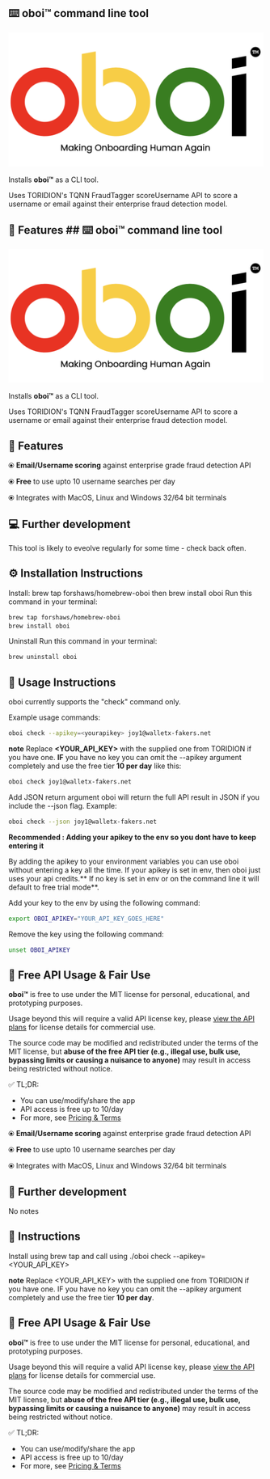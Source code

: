## ⌨️ oboi&trade; command line tool ##

![Alt Text](oboi_logo_colour.png)

Installs **oboi&trade;** as a CLI tool. 

Uses TORIDION's TQNN FraudTagger scoreUsername API to score a username or email against their enterprise fraud detection model.


## 🌟 Features ## ⌨️ oboi&trade; command line tool ##

![Alt Text](oboi_logo_colour.png)

Installs **oboi&trade;** as a CLI tool. 

Uses TORIDION's TQNN FraudTagger scoreUsername API to score a username or email against their enterprise fraud detection model.


## 🌟 Features 

⦿ **Email/Username scoring** against enterprise grade fraud detection API

⦿ **Free** to use upto 10 username searches per day

⦿ Integrates with MacOS, Linux and Windows 32/64 bit terminals



## 💻 Further development 

This tool is likely to eveolve regularly for some time - check back often.

## ⚙️ Installation Instructions 
Install: brew tap forshaws/homebrew-oboi  then brew install oboi
Run this command in your terminal:

```bash
brew tap forshaws/homebrew-oboi
brew install oboi
```


Uninstall
Run this command in your terminal:

```bash
brew uninstall oboi
```


## 📧 Usage Instructions 

oboi currently supports the "check" command only. 

Example usage commands:

```bash
oboi check --apikey=<yourapikey> joy1@walletx-fakers.net 
```

**note** Replace **<YOUR_API_KEY>** with the supplied one from TORIDION if you have one. **IF** you have no key you can omit the --apikey argument completely and use the free tier **10 per day** like this:

```bash
oboi check joy1@walletx-fakers.net
```


Add JSON return argument
oboi will return the full API result in JSON if you include the --json flag. Example:

```bash
oboi check --json joy1@walletx-fakers.net 
```

**Recommended : Adding your apikey to the env so you dont have to keep entering it**

By adding the apikey to your environment variables you can use oboi without entering a key all the time. If your apikey is set in env, then oboi just uses your api credits.** If no key is set in env or on the command line it will default to free trial mode**. 

Add your key to the env by using the following command:

```bash
export OBOI_APIKEY="YOUR_API_KEY_GOES_HERE"
```

Remove the key using the following command:

```bash
unset OBOI_APIKEY
```


## 🔐 Free API Usage & Fair Use

**oboi&trade;** is free to use under the MIT license for personal, educational, and prototyping purposes.



Usage beyond this will require a valid API license key, please [view the API plans](https://toridion.com/oboi/) for license details for commercial use.

The source code may be modified and redistributed under the terms of the MIT license, but **abuse of the free API tier (e.g., illegal use, bulk use, bypassing limits or causing a nuisance to anyone)** may result in access being restricted without notice.

✅ TL;DR:
- You can use/modify/share the app
- API access is free up to 10/day
- For more, see [Pricing & Terms](https://toridion.com/oboi/)


⦿ **Email/Username scoring** against enterprise grade fraud detection API

⦿ **Free** to use upto 10 username searches per day

⦿ Integrates with MacOS, Linux and Windows 32/64 bit terminals



## 📧 Further development 

No notes

## 📧 Instructions 

Install using brew tap and call using ./oboi check  --apikey=<YOUR_API_KEY> <EMAIL>


**note** Replace <YOUR_API_KEY> with the supplied one from TORIDION if you have one. IF you have no key you can omit the --apikey argument completely and use the free tier **10 per day**. 

## 🔐 Free API Usage & Fair Use

**oboi&trade;** is free to use under the MIT license for personal, educational, and prototyping purposes.



Usage beyond this will require a valid API license key, please [view the API plans](https://toridion.com/oboi/) for license details for commercial use.

The source code may be modified and redistributed under the terms of the MIT license, but **abuse of the free API tier (e.g., illegal use, bulk use, bypassing limits or causing a nuisance to anyone)** may result in access being restricted without notice.

✅ TL;DR:
- You can use/modify/share the app
- API access is free up to 10/day
- For more, see [Pricing & Terms](https://toridion.com/oboi/)